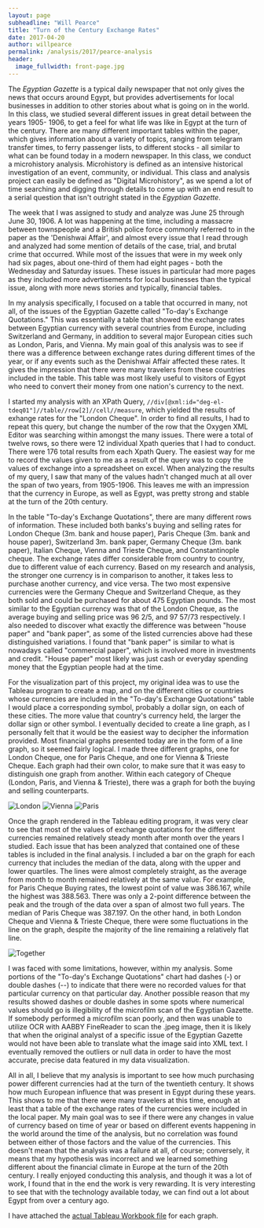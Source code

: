 ```yaml
---
layout: page
subheadline: "Will Pearce"
title: "Turn of the Century Exchange Rates"
date: 2017-04-20
author: willpearce
permalink: /analysis/2017/pearce-analysis
header:
  image_fullwidth: front-page.jpg
---
```

The *Egyptian Gazette* is a typical daily newspaper that not only gives the news that occurs around Egypt, but provides advertisements for local businesses in addition to other stories about what is going on in the world. In this class, we studied several different issues in great detail between the years 1905- 1906, to get a feel for what life was like in Egypt at the turn of the century. There are many different important tables within the paper, which gives information about a variety of topics, ranging from telegram transfer times, to ferry passenger lists, to different stocks - all similar to what can be found today in a modern newspaper. In this class, we conduct a microhistory analysis. Microhistory is defined as an intensive historical investigation of an event, community, or individual. This class and analysis project can easily be defined as "Digital Microhistory", as we spend a lot of time searching and digging through details to come up with an end result to a serial question that isn't outright stated in the *Egyptian Gazette*.

The week that I was assigned to study and analyze was June 25 through June 30, 1906. A lot was happening at the time, including a massacre between townspeople and a British police force commonly referred to in the paper as the 'Denishwai Affair', and almost every issue that I read through and analyzed had some mention of details of the case, trial, and brutal crime that occurred. While most of the issues that were in my week only had six pages, about one-third of them had eight pages - both the Wednesday and Saturday issues. These issues in particular had more pages as they included more advertisements for local businesses than the typical issue, along with more news stories and typically, financial tables.

In my analysis specifically, I focused on a table that occurred in many, not all, of the issues of the Egyptian Gazette called "To-day's Exchange Quotations." This was essentially a table that showed the exchange rates between Egyptian currency with several countries from Europe, including Switzerland and Germany, in addition to several major European cities such as London, Paris, and Vienna. My main goal of this analysis was to see if there was a difference between exchange rates during different times of the year, or if any events such as the Denishwai Affair affected these rates. It gives the impression that there were many travelers from these countries included in the table. This table was most likely useful to visitors of Egypt who need to convert their money from one nation's currency to the next.

I started my analysis with an XPath Query, `//div[@xml:id="deg-el-tdeq01"]//table//row[2]//cell//measure`, which yielded the results of exhange rates for the "London Cheque". In order to find all results, I had to repeat this query, but change the number of the row that the Oxygen XML Editor was searching within amongst the many issues. There were a total of twelve rows, so there were 12 individual Xpath queries that I had to conduct. There were 176 total results from each Xpath Query. The easiest way for me to record the values given to me as a result of the query was to copy the values of exchange into a spreadsheet on excel. When analyzing the results of my query, I saw that many of the values hadn't changed much at all over the span of two years, from 1905-1906. This leaves me with an impression that the currency in Europe, as well as Egypt, was pretty strong and stable at the turn of the 20th century.

In the table "To-day's Exchange Quotations", there are many different rows of information. These included both banks's buying and selling rates for London Cheque (3m. bank and house paper), Paris Cheque (3m. bank and house paper), Switzerland 3m. bank paper, Germany Cheque (3m. bank paper), Italian Cheque, Vienna and Trieste Cheque, and Constantinople cheque. The exchange rates differ considerable from country to country, due to different value of each currency. Based on my research and analysis, the stronger one currency is in comparison to another, it takes less to purchase another currency, and vice versa. The two most expensive currencies were the Germany Cheque and Switzerland Cheque, as they both sold and could be purchased for about 475 Egyptian pounds. The most similar to the Egyptian currency was that of the London Cheque, as the average buying and selling price was 96 2/5, and 97 57/73 respectively. I also needed to discover what exactly the difference was between "house paper" and "bank paper", as some of the listed currencies above had these distinguished variations. I found that "bank paper" is similar to what is nowadays called "commercial paper", which is involved more in investments and credit. "House paper" most likely was just cash or everyday spending money that the Egyptian people had at the time.

For the visualization part of this project, my original idea was to use the Tableau program to create a map, and on the different cities or countries whose currencies are included in the "To-day's Exchange Quotations" table I would place a corresponding symbol, probably a dollar sign, on each of these cities. The more value that country's currency held, the larger the dollar sign or other symbol. I eventually decided to create a line graph, as I personally felt that it would be the easiest way to decipher the information provided. Most financial graphs presented today are in the form of a line graph, so it seemed fairly logical. I made three different graphs, one for London Cheque, one for Paris Cheque, and one for Vienna & Trieste Cheque. Each graph had their own color, to make sure that it was easy to distinguish one graph from another. Within each category of Cheque (London, Paris, and Vienna & Trieste), there was a graph for both the buying and selling counterparts.

![London](pearce1.png)
![Vienna](pearce2.png)
![Paris](pearce3.png)

Once the graph rendered in the Tableau editing program, it was very clear to see that most of the values of exchange quotations for the different currencies remained relatively steady month after month over the years I studied. Each issue that has been analyzed that contained one of these tables is included in the final analysis. I included a bar on the graph for each currency that includes the median of the data, along with the upper and lower quartiles. The lines were almost completely straight, as the average from month to month remained relatively at the same value. For example, for Paris Cheque Buying rates, the lowest point of value was 386.167, while the highest was 388.563. There was only a 2-point difference between the peak and the trough of the data over a span of almost two full years. The median of Paris Cheque was 387.197. On the other hand, in both London Cheque and Vienna & Trieste Cheque, there were some fluctuations in the line on the graph, despite the majority of the line remaining a relatively flat line.

![Together](pearce4.jpg)

I was faced with some limitations, however, within my analysis. Some portions of the "To-day's Exchange Quotations" chart had dashes (-) or double dashes (--) to indicate that there were no recorded values for that particular currency on that particular day. Another possible reason that my results showed dashes or double dashes in some spots where numerical values should go is illegibility of the microfilm scan of the Egyptian Gazette. If somebody performed a microfilm scan poorly, and then was unable to utilize OCR with AABBY FineReader to scan the .jpeg image, then it is likely that when the original analyst of a specific issue of the Egyptian Gazette would not have been able to translate what the image said into XML text. I eventually removed the outliers or null data in order to have the most accurate, precise data featured in my data visualization.

All in all, I believe that my analysis is important to see how much purchasing power different currencies had at the turn of the twentieth century. It shows how much European influence that was present in Egypt during these years. This shows to me that there were many travelers at this time, enough at least that a table of the exchange rates of the currencies were included in the local paper. My main goal was to see if there were any changes in value of currency based on time of year or based on different events happening in the world around the time of the analysis, but no correlation was found between either of those factors and the value of the currencies. This doesn't mean that the analysis was a failure at all, of course; conversely, it means that my hypothesis was incorrect and we learned something different about the financial climate in Europe at the turn of the 20th century. I really enjoyed conducting this analysis, and though it was a lot of work, I found that in the end the work is very rewarding. It is very interesting to see that with the technology available today, we can find out a lot about Egypt from over a century ago.

I have attached the [actual Tableau Workbook file](pearce-London-Cheque.twb) for each graph.
